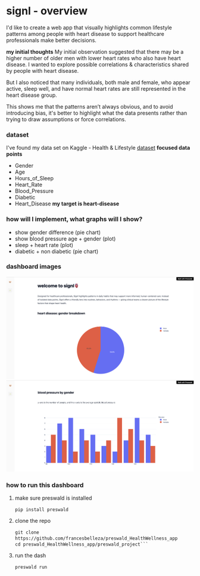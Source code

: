 # signl - overview
I'd like to create a web app that visually highlights common lifestyle 
patterns among people with heart disease to support healthcare professionals
make better decisions.

**my initial thoughts**
My initial observation suggested that there may be a higher number of older men 
with lower heart rates who also have heart disease. I wanted to explore possible 
correlations & characteristics shared by people with heart disease.

But I also noticed that many individuals, both male and female, 
who appear active, sleep well, and have normal heart rates are still 
represented in the heart disease group.

This shows me that the patterns aren’t always obvious, and to avoid introducing 
bias, it's better to highlight what the data presents rather than trying to 
draw assumptions or force correlations.

### dataset
I've found my data set on Kaggle - Health & Lifestyle [dataset](https://www.kaggle.com/datasets/mahdimashayekhi/health-and-lifestyle-dataset/data)
**focused data points**
- Gender
- Age
- Hours_of_Sleep
- Heart_Rate
- Blood_Pressure
- Diabetic
- Heart_Disease
**my target is heart-disease**

### how will I implement, what graphs will I show?
- show gender difference (pie chart)
- show blood pressure age + gender (plot)
- sleep + heart rate (plot)
- diabetic + non diabetic (pie chart)

### dashboard images
![](images/dashboard_one.png)
![](images/dashboard_two.png)


### how to run this dashboard

1. make sure preswald is installed
    ````
    pip install preswald
    
2. clone the repo
    ````
    git clone https://github.com/francesbelleza/preswald_HealthWellness_app
    cd preswald_HealthWellness_app/preswald_project```

3. run the dash
   ````
   preswald run
